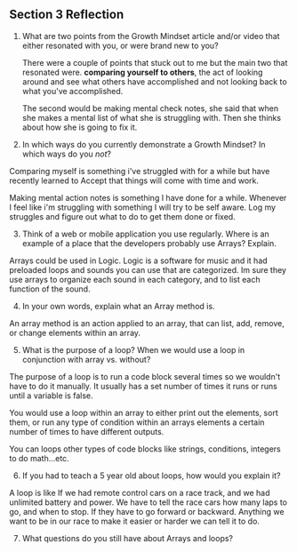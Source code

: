 ## Section 3 Reflection

1. What are two points from the Growth Mindset article and/or video that either resonated with you, or were brand new to you?

    There were a couple of points that stuck out to me but the main two that resonated were. **comparing yourself to others**, the act of looking around and see what others have accomplished and not looking back to what you've accomplished.

    The second would be making mental check notes, she said that when she makes a mental list of what she is struggling with. Then she thinks about how she is going to fix it.


2. In which ways do you currently demonstrate a Growth Mindset? In which ways do you _not_?

Comparing myself is something i've struggled with for a while but have recently learned to Accept that things will come with time and work.

Making mental action notes is something I have done for a while. Whenever I feel like i'm struggling with something I will try to be self aware. Log my struggles and figure out what to do to get them done or fixed.


3. Think of a web or mobile application you use regularly. Where is an example of a place that the developers probably use Arrays? Explain.

Arrays could be used in Logic. Logic is a software for music and it had preloaded loops and sounds you can use that are categorized. Im sure they use arrays to organize each sound in each category, and to list each function of the sound.

4. In your own words, explain what an Array method is.

An array method is an action applied to an array, that can list, add, remove, or change elements within an array.

5. What is the purpose of a loop? When we would use a loop in conjunction with array vs. without?

The purpose of a loop is to run a code block several times so we wouldn't have to do it manually. It usually has a set number of times it runs or runs until a variable is false.

You would use a loop within an array to either print out the elements, sort them, or run any type of condition within an arrays elements a certain number of times to have different outputs.

You can loops other types of code blocks like strings, conditions, integers to do math...etc.

6. If you had to teach a 5 year old about loops, how would you explain it?

A loop is like If we had remote control cars on a race track, and we had unlimited battery and power. We have to tell the race cars how many laps to go, and when to stop. If they have to go forward or backward. Anything we want to be in our race to make it easier or harder we can tell it to do. 

7. What questions do you still have about Arrays and loops?
